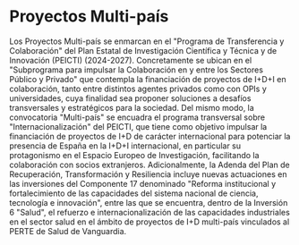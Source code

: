 # Proyectos Multi-país
Los Proyectos Multi-país se enmarcan en el "Programa de Transferencia y Colaboración" del Plan Estatal de Investigación Científica y Técnica y de Innovación (PEICTI) (2024-2027). Concretamente se ubican en el "Subprograma para impulsar la Colaboración en y entre los Sectores Público y Privado" que contempla la financiación de proyectos de I+D+I en colaboración, tanto entre distintos agentes privados como con OPIs y universidades, cuya finalidad sea proponer soluciones a desafíos transversales y estratégicos para la sociedad.
Del mismo modo, la convocatoria "Multi-país" se encuadra el programa transversal sobre "Internacionalización" del PEICTI, que tiene como objetivo impulsar la financiación de proyectos de I+D de carácter internacional para potenciar la presencia de España en la I+D+I internacional, en particular su protagonismo en el Espacio Europeo de Investigación, facilitando la colaboración con socios extranjeros.
Adicionalmente, la Adenda del Plan de Recuperación, Transformación y Resiliencia incluye nuevas actuaciones en las inversiones del Componente 17 denominado "Reforma institucional y fortalecimiento de las capacidades del sistema nacional de ciencia, tecnología e innovación", entre las que se encuentra, dentro de la Inversión 6 "Salud", el refuerzo e internacionalización de las capacidades industriales en el sector salud en el ámbito de proyectos de I+D multi-país vinculados al PERTE de Salud de Vanguardia.
 